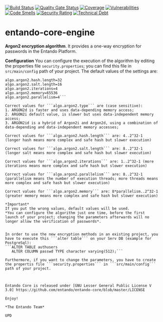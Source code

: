 [![Build Status](https://img.shields.io/endpoint?url=https%3A%2F%2Fstatusbadge-jx.apps.serv.run%2Fentando%2Fentando-engine)](https://github.com/entando/devops-results/tree/logs/jenkins-x/logs/entando/entando-engine/master)
[![Quality Gate Status](https://sonarcloud.io/api/project_badges/measure?project=entando_entando-engine&metric=alert_status)](https://sonarcloud.io/dashboard?id=entando_entando-engine)
[![Coverage](https://sonarcloud.io/api/project_badges/measure?project=entando_entando-engine&metric=coverage)](https://entando.github.io/devops-results/entando-engine/master/jacoco/index.html)
[![Vulnerabilities](https://sonarcloud.io/api/project_badges/measure?project=entando_entando-engine&metric=vulnerabilities)](https://entando.github.io/devops-results/entando-engine/master/dependency-check-report.html)
[![Code Smells](https://sonarcloud.io/api/project_badges/measure?project=entando_entando-engine&metric=code_smells)](https://sonarcloud.io/dashboard?id=entando_entando-engine)
[![Security Rating](https://sonarcloud.io/api/project_badges/measure?project=entando_entando-engine&metric=security_rating)](https://sonarcloud.io/dashboard?id=entando_entando-engine)
[![Technical Debt](https://sonarcloud.io/api/project_badges/measure?project=entando_entando-engine&metric=sqale_index)](https://sonarcloud.io/dashboard?id=entando_entando-engine)

entando-core-engine
============

**Argon2 encryption algorithm**.
It provides a one-way encryption for passwords in the Entando Platform.


**Configuration**
You can configure the execution of the algorithm by editing the properties file ```security.properties```; you can find this file in ```src/main/config``` path of your project.
The default values of the settings are:

```algo.argon2.type=ARGON2i
algo.argon2.hash.length=32
algo.argon2.salt.length=16
algo.argon2.iterations=4
algo.argon2.memory=65536
algo.argon2.parallelism=4```

Correct values for ```algo.argon2.type``` are (case sensitive):
1. ARGON2d is faster and uses data-depending memory access;
2. ARGON2i default value, is slower but uses data-independent memory access;
3. ARGON2id is a hybrid of Argon2i and Argon2d, using a combination of data-depending and data-independent memory accesses;

Correct values for ```algo.argon2.hash.length``` are: 4..2^32-1 (longer hash means more complex and safe hash but slower execution)

Correct values for ```algo.argon2.salt.length``` are: 8..2^32-1 (longer salt means more complex and safe hash but slower execution)

Correct values for ```algo.argon2.iterations``` are: 1..2^32-1 (more iterations means more complex and safe hash but slower execution)

Correct values for ```algo.argon2.parallelism``` are: 8..2^32-1 (parallelism means the number of execution threads; more threads means more complex and safe hash but slower execution)

Correct values for ```algo.argon2.memory``` are: 8*parallelism..2^32-1 (greater memory means more complex and safe hash but slower execution)

*Important*
If you put the wrong values, default values will be used.
*You can configure the algorithm just one time, before the first launch of your project; changing the parameters afterwards will no longer allow the verification of passwords*.


In order to use the new encryption methods in an existing project, you have to execute this ```alter table``` on your Serv DB (example for PostgreSql):
```ALTER TABLE authusers
   ALTER COLUMN passwd TYPE character varying(512);```

Furthermore, if you want to change the parameters, you have to create the propertis file ```security.properties``` in ```src/main/config``` path of your project.



Entando Core is released under [GNU Lesser General Public License V 3.0] https://github.com/entando/entando-core/blob/master/LICENSE

Enjoy!

*The Entando Team*

UPD
